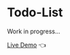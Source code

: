 # Todo-List

Work in progress...

[Live Demo](https://mariuszciaston.github.io/minimaLIST/) :point_left:
